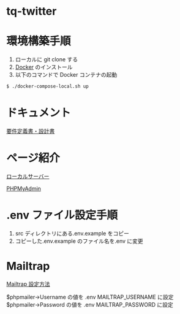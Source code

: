 # tq-twitter

# 環境構築手順

1. ローカルに git clone する
2. [Docker]() のインストール
3. 以下のコマンドで Docker コンテナの起動

```bash
$ ./docker-compose-local.sh up
```

# ドキュメント

[要件定義書・設計書](https://www.notion.so/Twitter-3333e77a9d8842789957ce3f23046446)

# ページ紹介

[ローカルサーバー](http://localhost:8080)

[PHPMyAdmin](http://localhost:3306)

# .env ファイル設定手順

1. src ディレクトリにある.env.example をコピー
2. コピーした.env.example のファイル名を.env に変更

# Mailtrap

[Mailtrap 設定方法](https://taupe.site/entry/mailtrap/)

$phpmailer->Username の値を .env MAILTRAP_USERNAME に設定
$phpmailer->Password の値を .env MAILTRAP_PASSWORD に設定

